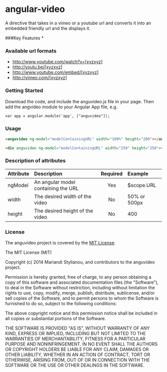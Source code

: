 angular-video
=============

A directive that takes in a vimeo or a youtube url and converts it into an embedded friendly url and the displays it.

###Key Features
* 

### Available url formats
* http://www.youtube.com/watch?v=[xyzxyz]
* http://youtu.be/[xyzxyz]
* http://www.youtube.com/embed/[xyzxyz]
* http://vimeo.com/[xyzxyz]

### Getting Started
Download the code, and include the anguvideo.js file in your page. Then add the angvideo module to your Angular App file, e.g.
```html
var app = angular.module('app', ["anguvideo"]);
```

### Usage

```html
<anguvideo ng-model="modelContainingURL" width="100%" height="200"></anguvideo>
```

```html
<div anguvideo ng-model="modelContainingURL" width="250" height="250"></div>
```
### Description of attributes
| Attribute        | Description           | Required | Example  |
| :------------- |:-------------| :-----:| :-----|
| ngModel | An angular model containing the URL | Yes | $scope.URL |
| width | The desired width of the video | No | 50% or 500px |
| height | The desired height of the video | No | 400 |

### License
The anguvideo project is covered by the [MIT License](http://opensource.org/licenses/MIT "MIT License").

The MIT License (MIT)

Copyright (c) 2014 Mariandi Stylianou, and contributors to the anguvideo project.

Permission is hereby granted, free of charge, to any person obtaining a copy
of this software and associated documentation files (the "Software"), to deal
in the Software without restriction, including without limitation the rights
to use, copy, modify, merge, publish, distribute, sublicense, and/or sell
copies of the Software, and to permit persons to whom the Software is
furnished to do so, subject to the following conditions:

The above copyright notice and this permission notice shall be included in
all copies or substantial portions of the Software.

THE SOFTWARE IS PROVIDED "AS IS", WITHOUT WARRANTY OF ANY KIND, EXPRESS OR
IMPLIED, INCLUDING BUT NOT LIMITED TO THE WARRANTIES OF MERCHANTABILITY,
FITNESS FOR A PARTICULAR PURPOSE AND NONINFRINGEMENT. IN NO EVENT SHALL THE
AUTHORS OR COPYRIGHT HOLDERS BE LIABLE FOR ANY CLAIM, DAMAGES OR OTHER
LIABILITY, WHETHER IN AN ACTION OF CONTRACT, TORT OR OTHERWISE, ARISING FROM,
OUT OF OR IN CONNECTION WITH THE SOFTWARE OR THE USE OR OTHER DEALINGS IN
THE SOFTWARE.

